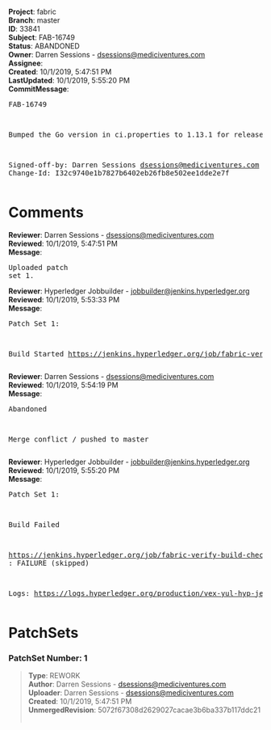 <strong>Project</strong>: fabric<br><strong>Branch</strong>: master<br><strong>ID</strong>: 33841<br><strong>Subject</strong>: FAB-16749<br><strong>Status</strong>: ABANDONED<br><strong>Owner</strong>: Darren Sessions - dsessions@mediciventures.com<br><strong>Assignee</strong>:<br><strong>Created</strong>: 10/1/2019, 5:47:51 PM<br><strong>LastUpdated</strong>: 10/1/2019, 5:55:20 PM<br><strong>CommitMessage</strong>:<br><pre>FAB-16749

Bumped the Go version in ci.properties to 1.13.1 for release-1.4

Signed-off-by: Darren Sessions <dsessions@mediciventures.com>
Change-Id: I32c9740e1b7827b6402eb26fb8e502ee1dde2e7f
</pre><h1>Comments</h1><strong>Reviewer</strong>: Darren Sessions - dsessions@mediciventures.com<br><strong>Reviewed</strong>: 10/1/2019, 5:47:51 PM<br><strong>Message</strong>: <pre>Uploaded patch set 1.</pre><strong>Reviewer</strong>: Hyperledger Jobbuilder - jobbuilder@jenkins.hyperledger.org<br><strong>Reviewed</strong>: 10/1/2019, 5:53:33 PM<br><strong>Message</strong>: <pre>Patch Set 1:

Build Started https://jenkins.hyperledger.org/job/fabric-verify-build-checks-x86_64/17671/</pre><strong>Reviewer</strong>: Darren Sessions - dsessions@mediciventures.com<br><strong>Reviewed</strong>: 10/1/2019, 5:54:19 PM<br><strong>Message</strong>: <pre>Abandoned

Merge conflict / pushed to master</pre><strong>Reviewer</strong>: Hyperledger Jobbuilder - jobbuilder@jenkins.hyperledger.org<br><strong>Reviewed</strong>: 10/1/2019, 5:55:20 PM<br><strong>Message</strong>: <pre>Patch Set 1:

Build Failed 

https://jenkins.hyperledger.org/job/fabric-verify-build-checks-x86_64/17671/ : FAILURE (skipped)

Logs: https://logs.hyperledger.org/production/vex-yul-hyp-jenkins-3/fabric-verify-build-checks-x86_64/17671</pre><h1>PatchSets</h1><h3>PatchSet Number: 1</h3><blockquote><strong>Type</strong>: REWORK<br><strong>Author</strong>: Darren Sessions - dsessions@mediciventures.com<br><strong>Uploader</strong>: Darren Sessions - dsessions@mediciventures.com<br><strong>Created</strong>: 10/1/2019, 5:47:51 PM<br><strong>UnmergedRevision</strong>: 5072f67308d2629027cacae3b6ba337b117ddc21<br><br></blockquote>